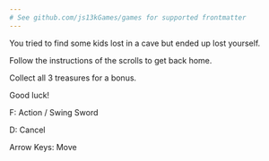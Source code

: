 ```yaml
---
# See github.com/js13kGames/games for supported frontmatter
---
```

You tried to find some kids lost in a cave but ended up lost yourself.

Follow the instructions of the scrolls to get back home.

Collect all 3 treasures for a bonus.

Good luck!

F: Action / Swing Sword

D: Cancel

Arrow Keys: Move
